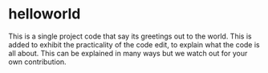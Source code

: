 # helloworld
This is a single project code that say its greetings out to the world.
This is added to exhibit the practicality of the code edit, to explain what the code is all about.
This can be explained in many ways but we watch out for your own contribution.
